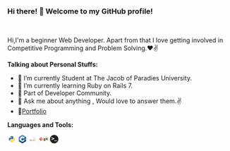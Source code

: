 ### Hi there! 👋 Welcome to my GitHub profile!

<br />

Hi,I'm a beginner Web Developer. Apart from that I love getting involved in Competitive Programming and Problem Solving.❤✌

**Talking about Personal Stuffs:**

- 🔭 I’m currently Student at The Jacob of Paradies University.
- 🌱 I’m currently learning Ruby on Rails 7.
- 👯 Part of Developer Community.
- 💬 Ask me about anything , Would love to answer them.✌
- 📝[Portfolio](https://sakigo9.github.io/MyPortfolio/)

**Languages and Tools:**


<code><img height="20" src="https://raw.githubusercontent.com/github/explore/80688e429a7d4ef2fca1e82350fe8e3517d3494d/topics/python/python.png"></code>
<code><img height="20" src="https://raw.githubusercontent.com/github/explore/80688e429a7d4ef2fca1e82350fe8e3517d3494d/topics/cpp/cpp.png"></code>
<code><img height="20" src="https://raw.githubusercontent.com/github/explore/80688e429a7d4ef2fca1e82350fe8e3517d3494d/topics/mysql/mysql.png"></code>
<code><img height="20" src="https://raw.githubusercontent.com/github/explore/80688e429a7d4ef2fca1e82350fe8e3517d3494d/topics/git/git.png"></code>
<code><img height="20" src="https://raw.githubusercontent.com/github/explore/80688e429a7d4ef2fca1e82350fe8e3517d3494d/topics/terminal/terminal.png"></code>
